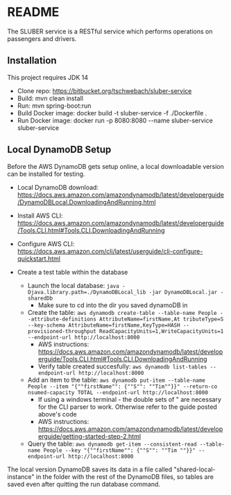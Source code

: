 # README

The SLUBER service is a RESTful service which performs operations on passengers and drivers.

## Installation
This project requires JDK 14

* Clone repo: https://bitbucket.org/tschwebach/sluber-service
* Build:  mvn clean install
* Run: mvn spring-boot:run
* Build Docker image:  docker build -t sluber-service -f ./Dockerfile .
* Run Docker image:  docker run -p 8080:8080 --name sluber-service sluber-service

## Local DynamoDB Setup
Before the AWS DynamoDB gets setup online, a local downloadable version can be installed for testing.

* Local DynamoDB download: https://docs.aws.amazon.com/amazondynamodb/latest/developerguide/DynamoDBLocal.DownloadingAndRunning.html
* Install AWS CLI: https://docs.aws.amazon.com/amazondynamodb/latest/developerguide/Tools.CLI.html#Tools.CLI.DownloadingAndRunning
* Configure AWS CLI: https://docs.aws.amazon.com/cli/latest/userguide/cli-configure-quickstart.html

* Create a test table within the database
    * Launch the local database: `java -Djava.library.path=./DynamoDBLocal_lib -jar DynamoDBLocal.jar -sharedDb`
        * Make sure to cd into the dir you saved dynamoDB in
    * Create the table: `aws dynamodb create-table --table-name People --attribute-definitions AttributeName=firstName,At
  tributeType=S --key-schema AttributeName=firstName,KeyType=HASH --provisioned-throughput ReadCapacityUnits=1,WriteCapacityUnits=1 --endpoint-url
  http://localhost:8000`
        * AWS instructions: https://docs.aws.amazon.com/amazondynamodb/latest/developerguide/Tools.CLI.html#Tools.CLI.DownloadingAndRunning
        * Verify table created succesfully: `aws dynamodb list-tables --endpoint-url http://localhost:8000`
    *  Add an item to the table:  `aws dynamodb put-item --table-name People --item "{""firstName"": {""S"": ""Tim""}}" --return-co
       nsumed-capacity TOTAL --endpoint-url http://localhost:8000`
        * If using a windows terminal - the double sets of " are necessary for the CLI parser to work. Otherwise refer to the guide posted above's code
        * AWS instructions: https://docs.aws.amazon.com/amazondynamodb/latest/developerguide/getting-started-step-2.html
    * Query the table: `aws dynamodb get-item --consistent-read --table-name People --key "{""firstName"": {""S"": ""Tim
      ""}}" --endpoint-url http://localhost:8000`
      
The local version DynamoDB saves its data in a file called "shared-local-instance" in the folder with the rest of the DynamoDB files, so tables are saved even after quitting the run database command. 
